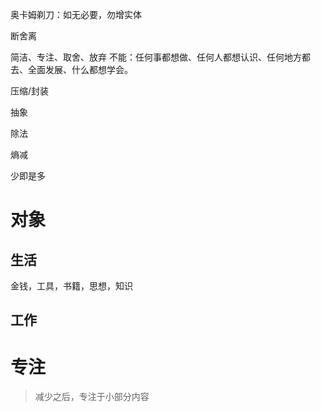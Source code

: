 奥卡姆剃刀：如无必要，勿增实体

断舍离

简洁、专注、取舍、放弃
	不能：任何事都想做、任何人都想认识、任何地方都去、全面发展、什么都想学会。

压缩/封装

抽象

除法

熵减

少即是多

# 对象
## 生活
金钱，工具，书籍，思想，知识

## 工作

# 专注
> 减少之后，专注于小部分内容

